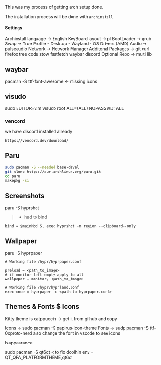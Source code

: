 This was my process of getting arch setup done.

The installation process will be done with `archinstall`
#### Settings
Archinstall language -> English
KeyBoard layout -> pl
BootLoader -> grub
Swap -> True
Profile
	- Desktop
	- Wayland
	- OS Drivers (AMD)
Audio -> pulseaudio
Network -> Network Manager
Additonal Packages -> git curl firefox tree code stow fastfetch waybar discord
Optional Repo -> multi lib


## waybar
pacman -S ttf-font-awesome <- missing icons

## visudo
sudo EDITOR=vim visudo
root ALL=(ALL) NOPASSWD: ALL
### vencord
we have discord installed already
``` bash
https://vencord.dev/download/
```
## Paru
```bash
sudo pacman -S --needed base-devel
git clone https://aur.archlinux.org/paru.git
cd paru
makepkg -si
```
## Screenshots
paru -S hyprshot
> + had to bind
```
bind = $mainMod S, exec hyprshot -m region --clipboard--only
```

## Wallpaper

paru -S hyprpaper

```
# Working file /hypr/hyprpaper.conf

preload = <path_to_image>
# if monitor left empty apply to all
wallpaper = monitor, <path_to_image>
```
```
# Working file /hypr/hyprland.conf
exec-once = hyprpaper -c <path to hyprpaper.conf>
```


## Themes & Fonts $ Icons
Kitty theme is catppuccin -> get it from github and copy

Icons -> sudo pacman -S papirus-icon-theme
Fonts -> sudp pacman -S ttf-0xproto-nerd
also change the font in vscode to see icons


lxappearance

sudo pacman -S qt6ct < to fix doplhin
env =  QT_QPA_PLATFORMTHEME,qt6ct
